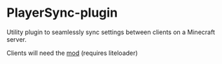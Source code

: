 # PlayerSync-plugin
Utility plugin to seamlessly sync settings between clients on a Minecraft server.

Clients will need the [mod](https://github.com/killjoy1221/PlayerSync) (requires liteloader)

